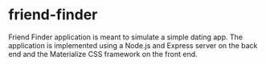 # friend-finder
Friend Finder application is meant to simulate a simple dating app. The application is implemented using a Node.js and Express server on the back end and the Materialize CSS framework on the front end.
